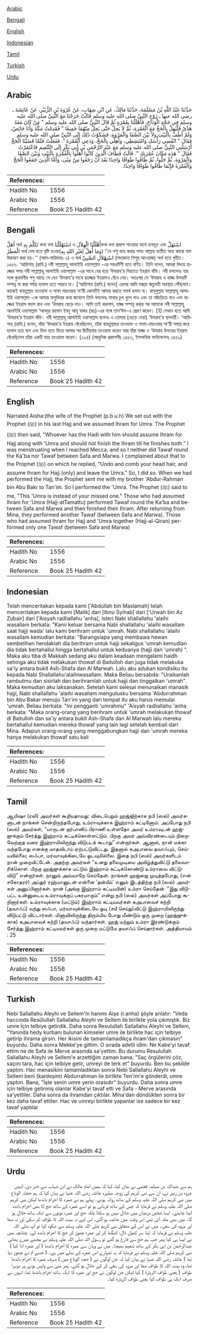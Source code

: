 [Arabic](#arabic)

[Bengali](#bengali)

[English](#english)

[Indonesian](#indonesian)

[Tamil](#tamil)

[Turkish](#turkish)

[Urdu](#urdu)

## Arabic


<div dir="rtl" lang="ar" style={{fontSize:'larger',backgroundColor:'#f8f9fa',padding:20}}>
حَدَّثَنَا عَبْدُ اللَّهِ بْنُ مَسْلَمَةَ، حَدَّثَنَا مَالِكٌ، عَنِ ابْنِ شِهَابٍ، عَنْ عُرْوَةَ بْنِ الزُّبَيْرِ، عَنْ عَائِشَةَ ـ رضى الله عنها ـ زَوْجِ النَّبِيِّ صلى الله عليه وسلم قَالَتْ خَرَجْنَا مَعَ النَّبِيِّ صلى الله عليه وسلم فِي حَجَّةِ الْوَدَاعِ، فَأَهْلَلْنَا بِعُمْرَةٍ ثُمَّ قَالَ النَّبِيُّ صلى الله عليه وسلم ‏"‏ مَنْ كَانَ مَعَهُ هَدْىٌ فَلْيُهِلَّ بِالْحَجِّ مَعَ الْعُمْرَةِ، ثُمَّ لاَ يَحِلَّ حَتَّى يَحِلَّ مِنْهُمَا جَمِيعًا ‏"‏ فَقَدِمْتُ مَكَّةَ وَأَنَا حَائِضٌ، وَلَمْ أَطُفْ بِالْبَيْتِ وَلاَ بَيْنَ الصَّفَا وَالْمَرْوَةِ، فَشَكَوْتُ ذَلِكَ إِلَى النَّبِيِّ صلى الله عليه وسلم فَقَالَ ‏"‏ انْقُضِي رَأْسَكِ وَامْتَشِطِي، وَأَهِلِّي بِالْحَجِّ، وَدَعِي الْعُمْرَةَ ‏"‏‏.‏ فَفَعَلْتُ فَلَمَّا قَضَيْنَا الْحَجَّ أَرْسَلَنِي النَّبِيُّ صلى الله عليه وسلم مَعَ عَبْدِ الرَّحْمَنِ بْنِ أَبِي بَكْرٍ إِلَى التَّنْعِيمِ فَاعْتَمَرْتُ فَقَالَ ‏"‏ هَذِهِ مَكَانَ عُمْرَتِكِ ‏"‏‏.‏ قَالَتْ فَطَافَ الَّذِينَ كَانُوا أَهَلُّوا بِالْعُمْرَةِ بِالْبَيْتِ وَبَيْنَ الصَّفَا وَالْمَرْوَةِ، ثُمَّ حَلُّوا، ثُمَّ طَافُوا طَوَافًا وَاحِدًا بَعْدَ أَنْ رَجَعُوا مِنْ مِنًى، وَأَمَّا الَّذِينَ جَمَعُوا الْحَجَّ وَالْعُمْرَةَ فَإِنَّمَا طَافُوا طَوَافًا وَاحِدًا‏.‏
</div>
<div style={{backgroundColor:'#f8f9fa',padding:20, marginBottom: 10}}><table> <thead> <tr> <th>References:</th> <th></th> </tr> </thead> <tbody><tr><td>Hadith No</td><td>1556</td></tr><tr><td>Arabic No</td><td>1556</td></tr><tr><td>Reference</td><td>Book 25 Hadith 42</td></tr></tbody></table></div>

## Bengali


<div dir="ltr" lang="bn" style={{fontSize:'larger',backgroundColor:'#f8f9fa',padding:20}}>
أَهَلَّ অর্থ تَكَلَّمَ بِهِ কথা বলা اسْتَهْلَلْنَا ও أَهْلَلْنَا الْهِلاَلَকথা বলা প্রকাশ পাওয়ার অর্থে ব্যবহৃত এবং اسْتَهَلَّ الْمَطَرُ অর্থ মেঘ হতে বৃষ্টি হওয়া(وَمَا أُهِلَّ لِغَيْرِ اللهِ بِهِ) ‘‘যে পশু যহে করার সময় আল্লাহ ব্যতীত অন্য কারো নাম উচ্চারণ করা হয়।’’ (আল-মায়িদাহঃ ৩) এ অর্থ اسْتِهْلاَلِ الصَّبِيِّ (সদ্যজাত শিশুর আওয়াজ) অর্থ হতে গৃহীত। ১৫৫৬. ‘আয়িশাহ্ (রাযি.) নবী সাল্লাল্লাহু আলাইহি ওয়াসাল্লাম -এর সহধর্মিণী হতে বর্ণিত। তিনি বলেন, আমরা বিদায় হাজ্জের সময় নবী সাল্লাল্লাহু আলাইহি ওয়াসাল্লাম -এর সাথে বের হয়ে ‘উমরাহ’র নিয়্যাতে ইহরাম বাঁধি। নবী বললেনঃ যার সঙ্গে কুরবানীর পশু আছে সে যেন ‘উমরাহ’র সাথে হাজ্জের ইহরামও বেঁধে নেয়। অতঃপর সে ‘উমরাহ ও হাজ্জ উভয়টি সম্পন্ন না করা পর্যন্ত হালাল হতে পারবে না। [‘আয়িশাহ (রাযি.) বলেন] এরপর আমি মক্কা্য় ঋতুমতী অবস্থায় পৌঁছলাম। কাজেই বায়তুল্লাহ তাওয়াফ ও সাফা মারওয়ার সা‘য়ী কোনটিই আদায় করতে সমর্থ হলাম না। রাসূলুল্লাহ সাল্লাল্লাহু আলাইহি ওয়াসাল্লাম -কে আমার অসুবিধার কথা জানালে তিনি বললেনঃ মাথার চুল খুলে নাও এবং তা আঁচড়িয়ে নাও এবং হাজ্জের ইহরাম বহাল রাখ এবং ‘উমরাহ ছেড়ে দাও। আমি তাই করলাম, হাজ্জ সম্পন্ন করার পর আমাকে নবী সাল্লাল্লাহু আলাইহি ওয়াসাল্লাম ‘আবদুর রহমান ইবনু আবূ বাকর (রাঃ)-এর সঙ্গে তান‘ঈম-এ প্রেরণ করেন। [1] সেখান হতে আমি ‘উমরাহ’র ইহরাম বাঁধি। নবী সাল্লাল্লাহু আলাইহি ওয়াসাল্লাম বলেনঃ এ তোমার (ছেড়ে দেয়া) ‘উমরাহ’র স্থলবর্তী। ‘আয়িশাহ্ (রাযি.) বলেন, যাঁরা ‘উমরাহ’র ইহরাম বেঁধেছিলেন, তাঁরা বায়তুল্লাহর তাওয়াফ ও সাফা-মারওয়ার সা‘য়ী সমাপ্ত করে হালাল হয়ে যান এবং মিনা হতে ফিরে আসার পর দ্বিতীয়বার তাওয়াফ করেন আর যাঁরা হাজ্জ ও ‘উমরাহ উভয়ের ইহরাম বেঁধেছিলেন তাঁরা একটি মাত্র তাওয়াফ করেন। (২৯৪) (আধুনিক প্রকাশনীঃ ১৪৫৩, ইসলামিক ফাউন্ডেশনঃ ১৪৫৯)
</div>
<div style={{backgroundColor:'#f8f9fa',padding:20, marginBottom: 10}}><table> <thead> <tr> <th>References:</th> <th></th> </tr> </thead> <tbody><tr><td>Hadith No</td><td>1556</td></tr><tr><td>Arabic No</td><td>1556</td></tr><tr><td>Reference</td><td>Book 25 Hadith 42</td></tr></tbody></table></div>

## English


<div dir="ltr" lang="en" style={{fontSize:'larger',backgroundColor:'#f8f9fa',padding:20}}>
Narrated Aisha:(the wife of the Prophet (p.b.u.h) We set out with the Prophet (ﷺ) in his last Hajj and we assumed Ihram for Umra. The Prophet (ﷺ) then said, "Whoever has the Hadi with him should assume Ihram for Hajj along with 'Umra and should not finish the Ihram till he finishes both." I was menstruating when I reached Mecca, and so I neither did Tawaf round the Ka'ba nor Tawaf between Safa and Marwa. I complained about that to the Prophet (ﷺ) on which he replied, "Undo and comb your head hair, and assume Ihram for Hajj (only) and leave the Umra." So, I did so. When we had performed the Hajj, the Prophet sent me with my brother 'Abdur-Rahman bin Abu Bakr to Tan'im. So I performed the 'Umra. The Prophet (ﷺ) said to me, "This 'Umra is instead of your missed one." Those who had assumed Ihram for 'Umra (Hajj-atTamattu) performed Tawaf round the Ka'ba and between Safa and Marwa and then finished their Ihram. After returning from Mina, they performed another Tawaf (between Safa and Marwa). Those who had assumed Ihram for Hajj and 'Umra together (Hajj-al-Qiran) performed only one Tawaf (between Safa and Marwa)
</div>
<div style={{backgroundColor:'#f8f9fa',padding:20, marginBottom: 10}}><table> <thead> <tr> <th>References:</th> <th></th> </tr> </thead> <tbody><tr><td>Hadith No</td><td>1556</td></tr><tr><td>Arabic No</td><td>1556</td></tr><tr><td>Reference</td><td>Book 25 Hadith 42</td></tr></tbody></table></div>

## Indonesian


<div dir="ltr" lang="id" style={{fontSize:'larger',backgroundColor:'#f8f9fa',padding:20}}>
Telah menceritakan kepada kami ['Abdullah bin Maslamah] telah menceritakan kepada kami [Malik] dari [Ibnu Syihab] dari ['Urwah bin Az Zubair] dari ['Aisyah radliallahu 'anha], isteri Nabi shallallahu 'alaihi wasallam berkata: "Kami keluar bersama Nabi shallallahu 'alaihi wasallam saat hajji wada' lalu kami berihram untuk 'umrah. Nabi shallallahu 'alaihi wasallam kemudian berkata: "Barangsiapa yang membawa hewan sembelihan hendaklah dia berihram untuk hajji sekaligus 'umrah kemudian dia tidak bertahallul hingga bertahallul untuk keduanya (hajji dan 'umrah) ". Maka aku tiba di Makkah sedang aku dalam keadaan mengalami haidh sehinga aku tidak melakukan thowaf di Baitulloh dan juga tidak melakuka sa'iy antara bukit Ash-Shafa dan Al Marwah. Lalu aku adukan kondisiku itu kepada Nabi Shallallahu'alaihiwasallam. Maka Beliau bersabda: "Uraikanlah rambutmu dan sisirlah dan berihramlah untuk hajji dan tinggalkan 'umrah". Maka kemudian aku laksanakan. Setelah kami selesai menunaikan manasik hajji, Nabi shallallahu 'alaihi wasallam mengutusku bersama 'Abdurrahman bin Abu Bakar menuju Tan'im yang dari tempat itu aku harus memulai 'umrah. Beliau berkata: "Ini pengganti 'umrahmu" 'Aisyah radliallahu 'anha berkata: "Maka orang-orang yang berihram untuk 'umrah melakukan thowaf di Baitulloh dan sa'iy antara bukit Ash-Shafa dan Al Marwah lalu mereka bertahallul kemudian mereka thowaf yang lain lagi setelah kembali dari Mina. Adapun orang-orang yang menggabungkan hajji dan 'umrah mereka hanya melakukan thowaf satu kali
</div>
<div style={{backgroundColor:'#f8f9fa',padding:20, marginBottom: 10}}><table> <thead> <tr> <th>References:</th> <th></th> </tr> </thead> <tbody><tr><td>Hadith No</td><td>1556</td></tr><tr><td>Arabic No</td><td>1556</td></tr><tr><td>Reference</td><td>Book 25 Hadith 42</td></tr></tbody></table></div>

## Tamil


<div dir="ltr" lang="ta" style={{fontSize:'larger',backgroundColor:'#f8f9fa',padding:20}}>
ஆயிஷா (ரலி) அவர்கள் கூறியதாவது: விடைபெறும் ஹஜ்ஜிற்காக நபி (ஸல்) அவர்களுடன் நாங்கள் சென்றிருந்தபோது, உம்ராவுக்காக இஹ்ராம் கட்டினோம். அப்போது நபி (ஸல்) அவர்கள், “யாருடன் குர்பானிப் பிராணி உள்ளதோ அவர் உம்ராவுடன் ஹஜ்ஜுக்கும் சேர்த்து இஹ்ராம் கட்டிக்கொள்ளட்டும். பிறகு அவர் அவ்விரண்டையும் நிறைவேற்றாத வரை இஹ்ராமிலிருந்து விடுபடக் கூடாது” என்றார்கள். ஆனால், நான் மக்கா வந்தபோது எனக்கு மாதவிடாய் ஏற்பட்டுவிட்டது. இதனால் கஅபாவை தவாஃபும், செய்யவில்லை; ஸஃபா, மர்வாவுக்கிடையே ஓடவுமில்லை. இதை நபி (ஸல்) அவர்களிடம் நான் முறையிட்டேன். அதற்கு அவர்கள் “உனது தலைமுடியை அவிழ்த்துவிட்டு தலைவாரிக்கொள். பிறகு ஹஜ்ஜுக்காக மட்டும் இஹ்ராம் கட்டிக்கொண்டு உம்ராவை விட்டுவிடு” என்றார்கள். நானும் அவ்வாறே செய்தேன். நாங்கள் ஹஜ்ஜை முடித்தபோது, (என் சகோதரர்) அப்துர் ரஹ்மானுடன் என்னை ‘தன்யீம்’ எனும் இடத்திற்கு நபி (ஸல்) அவர்கள் அனுப்பினார்கள். நான் (அங்கு இஹ்ராம் கட்டியபின்) உம்ரா செய்தேன். “இது விடுபட்ட உன்னுடைய உம்ராவுக்குப் பகரமாகும்” என்று நபி (ஸல்) அவர்கள் அப்போது கூறினார்கள். உம்ராவுக்காக (மட்டும்) இஹ்ராம் கட்டியவர்கள் கஅபாவைச் சுற்றி (தவாஃப்) வந்து ஸஃபா, மர்வாவுக்கிடையே ஓடி (சயீ செய்து)விட்டு இஹ்ராமிலிருந்து விடுபட்டு விட்டார்கள். மினாவிலிருந்து திரும்பிய போது மீண்டும் ஒரு முறை (ஹஜ்ஜுக்காக) கஅபாவைச் சுற்றி (தவாஃப்) வந்தார்கள். ஹஜ் மற்றும் உம்ரா இரண்டுக்கும் சேர்த்து இஹ்ராம் கட்டியவர்கள் ஒரு முறை மட்டுமே தவாஃப் செய்தார்கள். அத்தியாயம் : 25
</div>
<div style={{backgroundColor:'#f8f9fa',padding:20, marginBottom: 10}}><table> <thead> <tr> <th>References:</th> <th></th> </tr> </thead> <tbody><tr><td>Hadith No</td><td>1556</td></tr><tr><td>Arabic No</td><td>1556</td></tr><tr><td>Reference</td><td>Book 25 Hadith 42</td></tr></tbody></table></div>

## Turkish


<div dir="ltr" lang="tr" style={{fontSize:'larger',backgroundColor:'#f8f9fa',padding:20}}>
Nebi Sallallahu Aleyhi ve Sellem'in hanımı Aişe (r.anha) şöyle anlatır: "Veda haccında Resûlullah Sallallahu Aleyhi ve Sellem ile birlikte yola çıkmıştık. Biz umre İçin telbiye getirdik. Daha sonra Resulullah Sallallahu Aleyhi ve Sellem, "Yanında hedy kurbanı bulunan kimseler umre ile birlikte hac için telbiye getirip ihrama girsin. Her ikisini de tamamlamadıkça ihram'dan çıkmasın" buyurdu. Daha sonra Mekke'ye gittim. O sırada adetli idim. Ne Kabe'yi tavaf ettim ne de Safa ile Merve arasında sa'yettim. Bu durumu Resulullah Sallallahu Aleyhi ve Sellem'e arzettiğim zaman bana, "Saç örgülerini çöz, saçını tara, hac için telbiye getir, umreyi de terk et" buyurdu. Ben bu şekilde yaptım. Hac menasikini tamamladıktan sonra Nebi Sallallahu Aleyhi ve Sellem beni (kardeşim) Abdurrahman ile birlikte Ten'im'e gönderdi, umre yaptım. Bana, "İşte senin umre yerin orasıdır" buyurdu. Daha sonra umre için telbiye getirmiş olanlar Kabe'yi tavaf etti ve Safa - Merve arasında sa'yettiler. Daha sonra da ihramdan çıktılar. Mina'dan döndükten sonra bir kez daha tavaf ettiler. Hac ve umreyi birlikte yapanlar ise sadece bir kez tavaf yaptılar
</div>
<div style={{backgroundColor:'#f8f9fa',padding:20, marginBottom: 10}}><table> <thead> <tr> <th>References:</th> <th></th> </tr> </thead> <tbody><tr><td>Hadith No</td><td>1556</td></tr><tr><td>Arabic No</td><td>1556</td></tr><tr><td>Reference</td><td>Book 25 Hadith 42</td></tr></tbody></table></div>

## Urdu


<div dir="rtl" lang="ur" style={{fontSize:'larger',backgroundColor:'#f8f9fa',padding:20}}>
ہم سے عبداللہ بن مسلمہ قعنبی نے بیان کیا، کہا کہ ہمیں امام مالک نے ابن شہاب سے خبر دی، انہیں عروہ بن زبیر نے، ان سے نبی کریم کی زوجہ مطہرہ عائشہ رضی اللہ عنہا نے بیان کیا کہ ہم حجتہ الوداع میں نبی کریم صلی اللہ علیہ وسلم کے ساتھ روانہ ہوئے۔ پہلے ہم نے عمرہ کا احرام باندھا لیکن نبی کریم صلی اللہ علیہ وسلم نے فرمایا کہ جس کے ساتھ قربانی ہو تو اسے عمرہ کے ساتھ حج کا بھی احرام باندھ لینا چاہئے۔ ایسا شخص درمیان میں حلال نہیں ہو سکتا بلکہ حج اور عمرہ دونوں سے ایک ساتھ حلال ہو گا۔ میں بھی مکہ آئی تھی اس وقت میں حائضہ ہو گئی، اس لیے نہ بیت اللہ کا طواف کر سکی اور نہ صفا اور مروہ کی سعی۔ میں نے اس کے متعلق نبی کریم صلی اللہ علیہ وسلم سے شکوہ کیا تو آپ صلی اللہ علیہ وسلم نے فرمایا کہ اپنا سر کھول ڈال، کنگھا کر اور عمرہ چھوڑ کر حج کا احرام باندھ لے۔ چنانچہ میں نے ایسا ہی کیا پھر جب ہم حج سے فارغ ہو گئے تو رسول اللہ صلی اللہ علیہ وسلم نے مجھے میرے بھائی عبدالرحمٰن بن ابی بکر کے ساتھ تنعیم بھیجا۔ میں نے وہاں سے عمرہ کا احرام باندھا ( اور عمرہ ادا کیا ) نبی کریم صلی اللہ علیہ وسلم نے فرمایا کہ یہ تمہارے اس عمرہ کے بدلے میں ہے۔ ( جسے تم نے چھوڑ دیا تھا ) عائشہ رضی اللہ عنہا نے بیان کیا کہ جن لوگوں نے ( حجۃ الوداع میں ) صرف عمرہ کا احرام باندھا تھا، وہ بیت اللہ کا طواف صفا اور مروہ کی سعی کر کے حلال ہو گئے۔ پھر منیٰ سے واپس ہونے پر دوسرا طواف ( یعنی طواف الزیارۃ ) کیا لیکن جن لوگوں نے حج اور عمرہ کا ایک ساتھ احرام باندھا تھا، انہوں نے صرف ایک ہی طواف کیا یعنی طواف الزیارۃ کیا۔
</div>
<div style={{backgroundColor:'#f8f9fa',padding:20, marginBottom: 10}}><table> <thead> <tr> <th>References:</th> <th></th> </tr> </thead> <tbody><tr><td>Hadith No</td><td>1556</td></tr><tr><td>Arabic No</td><td>1556</td></tr><tr><td>Reference</td><td>Book 25 Hadith 42</td></tr></tbody></table></div>